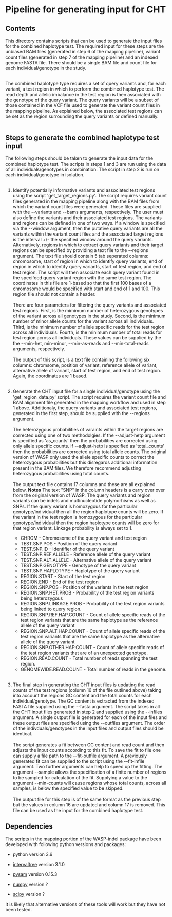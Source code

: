 # Pipeline for generating input for CHT

## Contents

This directory contains scripts that can be used to generate the input files for the combined haplotype test. The required input for these steps are the unbiased BAM files (generated in step 6 of the mapping pipeline), variant count files (generated in step 7 of the mapping pipeline) and an indexed genome FASTA file. There should be a single BAM file and count file for each individual/genotype in the study.</br></br>

The combined haplotype type requires a set of query variants and, for each variant, a test region in which to perform the combined haplotype test. The read depth and allelic imbalance in the test region is then associated with the genotype of the query variant. The query variants will be a subset of those contained in the VCF file used to generate the variant count files in the mapping pipeline. As explained below, the associated test regions can be set as the region surrounding the query variants or defined manually.</br></br> 

## Steps to generate the combined haplotype test input

The following steps should be taken to generate the input data for the combined haplotype test. The scripts in steps 1 and 3 are run using the data of all individuals/genotypes in combination. The script in step 2 is run on each individual/genotype in isolation.</br></br>

1. Identify potentially informative variants and associated test regions using the script 'get_target_regions.py'. The script requires variant count files generated in the mapping pipeline along with the BAM files from which the variant count files were generated. These files are supplied with the --variants and --bams arguments, respectively. The user must also define the variants and their associated test regions. The variants and regions can be defined in one of two ways. If a window is specified via the --window argument, then the putative query variants are all the variants within the variant count files and the associated target regions is the interval +/- the specified window around the query variants. Alternatively, regions in which to extract query variants and their target regions can be specified by providing a text file to the --regions argument. The text file should contain 5 tab seperated columns: chromosome, start of region in which to identify query variants, end of region in which to identify query variants, start of test region, and end of test region. The script will then associate each query variant found in the specifoed query variant region with the same test region. The coordinates in this file are 1-based so that the first 100 bases of a chromosome would be specified with start and end of 1 and 100. This region file should not contain a header. </br></br>There are four parameters for filtering the query variants and associated test regions. First, is the mimimum number of heterozygous genotypes of the variant across all genotypes in the study. Second, is the minimum number of minor allele counts for the variant across all individuals. Third, is the minimum number of allele specific reads for the test region across all individuals. Fourth, is the minimum number of total reads for test region across all individuals. These values can be supplied by the the --min-het, min-minor, --min-as-reads and --min-total-reads arguments, respectively.</br></br>The output of this script, is a text file containing the following six columns: chromsome, position of variant, reference allele of variant, alternative allele of variant, start of test region, and end of test region. Again, the coordinates are 1 based.</br></br>

2. Generate the CHT input file for a single individual/genotype using the 'get_region_data.py' script. The script requires the variant count file and BAM alignment file generated in the mapping workflow and used in step 1 above. Additionaly, the query variants and associated test regions, generated in the first step, should be supplied with the --regions argument.</br></br>The heterozygous probabilities of varaints within the target regions are corrected using one of two methodolgies. If the --adjust-hetp argument is specified as 'as_counts' then the probabilities are corrected using only allele specific counts. If --adjust-hetp is specified as 'total_counts' then the probabilities are corrected using total allele counts. The original version of WASP only used the allele specific counts to correct the heterozygous probabilities but this disregards additional information present in the BAM files. We therefore recommend adjusting heterozygous probabilities using total counts.</br></br>The output text file contains 17 columns and these are all explained below. **Notes** The text "SNP" in the column headers is a carry over over from the original version of WASP. The query variants and region variants can be indels and multinucleotide polymorhisms as well as SNPs. If the query variant is homozygous for the particular genotype/individual then all the region haplotype counts will be zero. If the variant in the test region is homozygous for the particular genotype/individual then the region haplotype counts will be zero for that region variant. Linkage probability is always set to 1.</br>
    - CHROM - Chromosome of the query variant and test region
    - TEST.SNP.POS - Position of the query variant
    - TEST.SNP.ID - Identifier of the query variant
    - TEST.SNP.REF.ALLELE - Reference allele of the query variant
    - TEST.SNP.ALT.ALLELE - Alternative allele of the query variant
    - TEST.SNP.GENOTYPE - Genotype of the query variant
    - TEST.SNP.HAPLOTYPE - Haplotype of the query variant
    - REGION.START - Start of the test region
    - REGION.END - End of the test region
    - REGION.SNP.POS - Position of the variants in the test region
    - REGION.SNP.HET.PROB - Probability of the test region variants being heterozygous
    - REGION.SNP.LINKAGE.PROB - Probability of the test region variants being linked to query region.
    - REGION.SNP.REF.HAP.COUNT - Count of allele specific reads of the test region variants that are the same haplotype as the reference allele of the query variant 
    - REGION.SNP.ALT.HAP.COUNT - Count of allele specific reads of the test region variants that are the same haplotype as the alternative allele of the query variant 
    - REGION.SNP.OTHER.HAP.COUNT - Count of allele specific reads of the test region variants that are of an unexpected genotype.
    - REGION.READ.COUNT - Total number of reads spanning the test region.
    - GENOMEWIDE.READ.COUNT - Total number of reads in the genome.</br></br>

3. The final step in generating the CHT input files is updating the read counts of the test regions (column 16 of the file outlined above) taking into account the regions GC content and the total counts for each individual/genotype. The GC content is extracted from the indexed FASTA file supplied using the --fasta argument. The script takes in all the CHT input files generated in step 2 and supplied using the --infiles argument. A single output file is generated for each of the input files and these output files are specified using the --outfiles argument. The order of the indivduals/genotypes in the input files and output files should be identical.</br></br>The script generates a fit between GC content and read count and then adjusts the input counts according to this fit. To save the fit to file one can supply a file path to the --fit-outfile argument. A previously generated fit can be supplied to the script using the --fit-infile argument. Two further arguments can help to speed up the fitting. The argument --sample allows the specification of a finite number of regions to be sampled for calculation of the fit. Supplying a value to the argument --min-counts will cause regions whose total counts, across all samples, is below the specified value to be skipped.</br></br>The output file for this step is of the same format as the previous step but the values in column 16 are updated and column 17 is removed. This file can be used as the input for the combined haplotype test.   

## Dependencies

The scripts in the mapping portion of the WASP-indel package have been developed with following python versions and packages:

* python version 3.6

* [intervaltree](https://github.com/chaimleib/intervaltree) version 3.1.0

* [pysam](https://github.com/pysam-developers/pysam) version 0.15.3

* [numpy](https://numpy.org/) version ?

* [scipy](https://scipy.org/) version ?

It is likely that alternative versions of these tools will work but they have not been tested.
